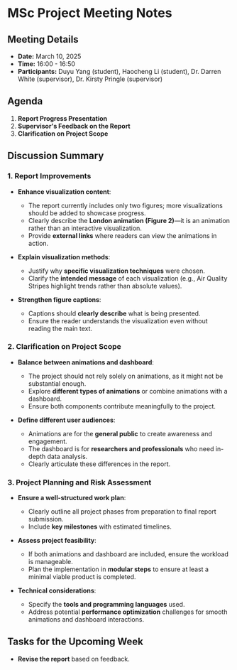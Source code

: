 # MSc Project Meeting Notes  

## Meeting Details  
- **Date:** March 10, 2025  
- **Time:** 16:00 - 16:50  
- **Participants:** Duyu Yang (student), Haocheng Li (student), Dr. Darren White (supervisor), Dr. Kirsty Pringle (supervisor)  

## Agenda  
1. **Report Progress Presentation**  
2. **Supervisor's Feedback on the Report**  
3. **Clarification on Project Scope**  

## Discussion Summary  

### 1. **Report Improvements**  
- **Enhance visualization content**:  
  - The report currently includes only two figures; more visualizations should be added to showcase progress.  
  - Clearly describe the **London animation (Figure 2)**—it is an animation rather than an interactive visualization.  
  - Provide **external links** where readers can view the animations in action.  

- **Explain visualization methods**:  
  - Justify why **specific visualization techniques** were chosen.  
  - Clarify the **intended message** of each visualization (e.g., Air Quality Stripes highlight trends rather than absolute values).  

- **Strengthen figure captions**:  
  - Captions should **clearly describe** what is being presented.  
  - Ensure the reader understands the visualization even without reading the main text.  

### 2. **Clarification on Project Scope**  
- **Balance between animations and dashboard**:  
  - The project should not rely solely on animations, as it might not be substantial enough.  
  - Explore **different types of animations** or combine animations with a dashboard.  
  - Ensure both components contribute meaningfully to the project.  

- **Define different user audiences**:  
  - Animations are for the **general public** to create awareness and engagement.  
  - The dashboard is for **researchers and professionals** who need in-depth data analysis.  
  - Clearly articulate these differences in the report.  

### 3. **Project Planning and Risk Assessment**  
- **Ensure a well-structured work plan**:  
  - Clearly outline all project phases from preparation to final report submission.  
  - Include **key milestones** with estimated timelines.  

- **Assess project feasibility**:  
  - If both animations and dashboard are included, ensure the workload is manageable.  
  - Plan the implementation in **modular steps** to ensure at least a minimal viable product is completed.  

- **Technical considerations**:  
  - Specify the **tools and programming languages** used.  
  - Address potential **performance optimization** challenges for smooth animations and dashboard interactions.  

## Tasks for the Upcoming Week  
- **Revise the report** based on feedback.  

